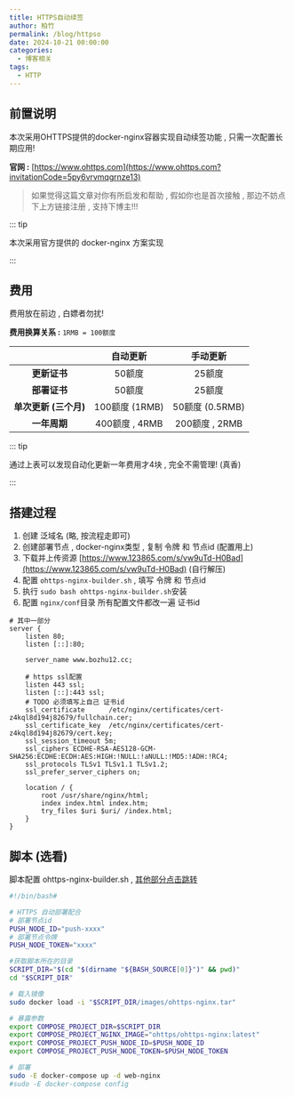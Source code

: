 ```yaml
---
title: HTTPS自动续签
author: 柏竹
permalink: /blog/httpso
date: 2024-10-21 00:00:00
categories: 
  - 博客相关
tags: 
  - HTTP
---
```


## 前置说明

本次采用OHTTPS提供的docker-nginx容器实现自动续签功能 , 只需一次配置长期应用!

**官网 :** [https://www.ohttps.com](https://www.ohttps.com?invitationCode=5py6vrvmqgrnze13) 

> 如果觉得这篇文章对你有所启发和帮助 , 假如你也是首次接触 , 那边不妨点下上方链接注册 , 支持下博主!!!

::: tip

本次采用官方提供的 docker-nginx 方案实现 

:::

## 费用

费用放在前边 , 白嫖者勿扰!

**费用换算关系 :** `1RMB = 100额度` 

|                       |    自动更新    |    手动更新     |
| :-------------------: | :------------: | :-------------: |
|     **更新证书**      |     50额度     |     25额度      |
|     **部署证书**      |     50额度     |     25额度      |
| **单次更新 (三个月)** | 100额度 (1RMB) | 50额度 (0.5RMB) |
|     **一年周期**      | 400额度 , 4RMB | 200额度 , 2RMB  |

::: tip

通过上表可以发现自动化更新一年费用才4块 , 完全不需管理! (真香)

:::

## 搭建过程

1. 创建 泛域名 (略, 按流程走即可)
2. 创建部署节点 , docker-nginx类型 , 复制 令牌 和 节点id (配置用上)
3. 下载并上传资源 [https://www.123865.com/s/vw9uTd-H0Bad](https://www.123865.com/s/vw9uTd-H0Bad) (自行解压)
4. 配置 `ohttps-nginx-builder.sh` , 填写 令牌 和 节点id 
5. 执行 `sudo bash ohttps-nginx-builder.sh`安装
6. 配置 `nginx/conf`目录 所有配置文件都改一遍 证书id

```nginx
# 其中一部分
server {	
    listen 80;
    listen [::]:80;
    
    server_name www.bozhu12.cc;

    # https ssl配置
    listen 443 ssl;
    listen [::]:443 ssl;
    # TODO 必须填写上自己 证书id
    ssl_certificate      /etc/nginx/certificates/cert-z4kql8d194j82679/fullchain.cer;
    ssl_certificate_key  /etc/nginx/certificates/cert-z4kql8d194j82679/cert.key;
    ssl_session_timeout 5m;
    ssl_ciphers ECDHE-RSA-AES128-GCM-SHA256:ECDHE:ECDH:AES:HIGH:!NULL:!aNULL:!MD5:!ADH:!RC4;
    ssl_protocols TLSv1 TLSv1.1 TLSv1.2;
    ssl_prefer_server_ciphers on;
    
    location / {
        root /usr/share/nginx/html;
        index index.html index.htm;
        try_files $uri $uri/ /index.html;
    }
}
```

## 脚本 (选看)

脚本配置 ohttps-nginx-builder.sh , [其他部分点击跳转](/blog/1hg723/#目录架构) 

```sh
#!/bin/bash# 

# HTTPS 自动部署配合
# 部署节点id
PUSH_NODE_ID="push-xxxx"
# 部署节点令牌
PUSH_NODE_TOKEN="xxxx"

#获取脚本所在的目录
SCRIPT_DIR="$(cd "$(dirname "${BASH_SOURCE[0]}")" && pwd)"
cd "$SCRIPT_DIR"

# 载入镜像
sudo docker load -i "$SCRIPT_DIR/images/ohttps-nginx.tar"

# 暴露参数
export COMPOSE_PROJECT_DIR=$SCRIPT_DIR
export COMPOSE_PROJECT_NGINX_IMAGE="ohttps/ohttps-nginx:latest"
export COMPOSE_PROJECT_PUSH_NODE_ID=$PUSH_NODE_ID
export COMPOSE_PROJECT_PUSH_NODE_TOKEN=$PUSH_NODE_TOKEN

# 部署
sudo -E docker-compose up -d web-nginx
#sudo -E docker-compose config
```







